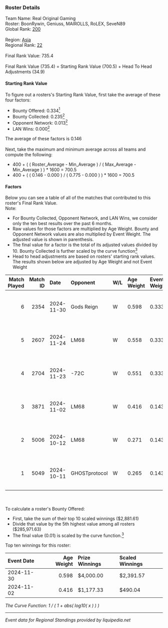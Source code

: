 ### Roster Details<br />
Team Name: Real Original Gaming<br />
Roster: BoonRywin, Geniuss, MAIROLLS, RoLEX, SeveN89<br />
Global Rank: [200](../../standings_global_2025_02_28.md)<br />
<br />
Region: [Asia]( ../../standings_asia_2025_02_28.md)<br />
Regional Rank: [22]( ../../standings_asia_2025_02_28.md)<br />
<br />
Final Rank Value:  735.4<br />
<br />
Final Rank Value (735.4) = Starting Rank Value (700.5) + Head To Head Adjustments (34.9)<br />

#### Starting Rank Value<br />
To figure out a rosters's Starting Rank Value, first take the average of these four factors:<br />
- Bounty Offered: 0.334[<sup>1</sup>](#table2)
- Bounty Collected: 0.235[<sup>2</sup>](#table1)
- Opponent Network: 0.013[<sup>2</sup>](#table1)
- LAN Wins: 0.000[<sup>2</sup>](#table1)

The average of these factors is 0.146<br />
<br />
Next, take the maximum and minimum average across all teams and compute the following:<br />
- 400 + ( ( Roster_Average - Min_Average ) / ( Max_Average - Min_Average ) ) * 1600 = 700.5
- 400 + ( ( 0.146 - 0.000 ) / ( 0.775 - 0.000 ) ) * 1600 = 700.5


#### Factors<br />
Below you can see a table of all of the matches that contributed to this roster's Final Rank Value.<br />
Note:<br />

- For Bounty Collected, Opponent Network, and LAN Wins, we consider only the ten best results over the past 6 months.
- Raw values for those factors are multiplied by Age Weight. Bounty and Opponent Network values are also multiplied by Event Weight. The adjusted value is shown in parenthesis.
- The final value for a factor is the total of its adjusted values divided by 10. Bounty Collected is further scaled by the curve function[<sup>3</sup>](#curveFunction)
- Head to head adjustments are based on rosters' starting rank values. The results shown below are adjusted by Age Weight and not Event Weight
<span id="table1"></span><br />


| Match Played | Match ID | Date       | Opponent      | W/L | Age Weight | Event Weight | Bounty Collected | Opponent Network | LAN Wins  | H2H Adj. | Roster                                       |
| -: | -: | :- | :- | :- | :- | :- | :- | :- | :- | -: | :- |
|            6 |     2354 | 2024-11-30 | Gods Reign    | W   | 0.598      | 0.333        | 0.024 (0.005)    | 0.573 (0.114)    | 0 (0.000) |    12.57 | BoonRywin, Geniuss, MAIROLLS, RoLEX, SeveN89 |
|            5 |     2607 | 2024-11-24 | LM68          | W   | 0.558      | 0.333        | 0.003 (0.000)    | 0.054 (0.010)    | 0 (0.000) |     7.23 | BoonRywin, Geniuss, MAIROLLS, RoLEX, SeveN89 |
|            4 |     2704 | 2024-11-23 | -72C          | W   | 0.551      | 0.333        | 0.001 (0.000)    | 0.000 (0.000)    | 0 (0.000) |     4.57 | BoonRywin, Geniuss, MAIROLLS, RoLEX, SeveN89 |
|            3 |     3871 | 2024-11-02 | LM68          | W   | 0.416      | 0.143        | 0.003 (0.000)    | 0.054 (0.003)    | 0 (0.000) |     5.52 | BoonRywin, Geniuss, MAIROLLS, RoLEX, SeveN89 |
|            2 |     5006 | 2024-10-12 | LM68          | W   | 0.271      | 0.143        | 0.003 (0.000)    | 0.054 (0.002)    | 0 (0.000) |     3.68 | BoonRywin, Geniuss, MAIROLLS, RoLEX, SeveN89 |
|            1 |     5049 | 2024-10-11 | GHOSTprotocol | W   | 0.265      | 0.143        | 0.000 (0.000)    | 0.013 (0.001)    | 0 (0.000) |     1.30 | BoonRywin, Geniuss, MAIROLLS, RoLEX, SeveN89 |

<br />
<span id="table2"></span><br />
To calculate a roster's Bounty Offered:<br />

- First, take the sum of their top 10 scaled winnings ($2,881.61)
- Divide that value by the 5th highest value among all rosters ($285,971.63)
- The final value (0.01) is scaled by the curve function.[<sup>3</sup>](#curveFunction)

Top ten winnings for this roster:<br />

| Event Date | Age Weight | Prize Winnings | Scaled Winnings |
| :- | -: | :- | :- |
| 2024-11-30 |      0.598 | $4,000.00      | $2,391.57       |
| 2024-11-02 |      0.416 | $1,177.33      | $490.04         |


<span id="curveFunction"></span>_The Curve Function: 1 / ( 1 + abs( log10( x ) ) )_<br />

---
_Event data for Regional Standings provided by liquipedia.net_<br />
